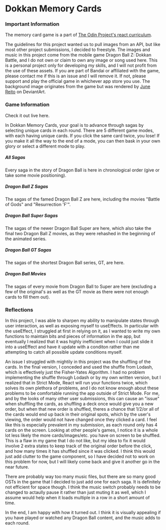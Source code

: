 # Dokkan Memory Cards

### Important Information

The memory card game is a part of [The Odin Project's react curriculum](https://www.theodinproject.com/lessons/node-path-react-new-memory-card#project-solution).

The guidelines for this project wanted us to pull images from an API, but like most other project submissions, I decided to freestyle. The images and music in this project come from the mobile game Dragon Ball Z: Dokkan Battle, and I do not own or claim to own any image or song used here. This is a personal project only for developing my skills, and I will not profit from the use of these assets. If you are part of Bandai or affiliated with the game, please contact me if this is an issue and I will remove it. If not, please support and play the official game in whichever app store you use. The background image originates from the game but was rendered by [June Reito](https://www.deviantart.com/junereito/art/DOKKAN-BATTLE-stylized-background-852509936) on DeviantArt.

### Game Information

Check it out live here.

In Dokkan Memory Cards, your goal is to advance through sagas by selecting unique cards in each round. There are 5 different game modes, with each having unique cards. If you click the same card twice, you lose! If you make it all the way to the end of a mode, you can then bask in your own glory or select a different mode to play.

##### All Sagas
Every saga in the story of Dragon Ball is here in chronological order (give or take some movie positioning).

##### Dragon Ball Z Sagas
The sagas of the famed Dragon Ball Z are here, including the movies "Battle of Gods" and "Resurrection 'F'".

##### Dragon Ball Super Sagas
The sagas of the newer Dragon Ball Super are here, which also take the final two Dragon Ball Z movies, as they were rehashed in the beginning of the animated series.

##### Dragon Ball GT Sagas
The sagas of the shortest Dragon Ball series, GT, are here.

##### Dragon Ball Movies
The sagas of every movie from Dragon Ball to Super are here (excluding a few of the original's as well as the GT movie as there were not enough cards to fill them out).

### Reflections

In this project, I was able to sharpen my ability to manipulate states through user interaction, as well as exposing myself to useEffects. In particular with the useEffect, I struggled at first in relying on it, as I wanted to write my own functions to maintain bits and pieces of information in the app, but eventually I realized that it was highly inefficient when I could just slide it into a useEffect and have it update with a conditon rather than me attempting to catch all possible update conditions myself.

An issue I struggled with mightily in this project was the shuffling of the cards. In the final version, I conceded and used the shuffle from Lodash, which is effectively just the Fisher-Yates Algorithm. I had no problem implementing the shuffle through Lodash or by my own written version, but I realized that in Strict Mode, React will run your functions twice, which solves its own plethora of problems, and I do not know enough about these problems to be comfortable running the app outside of Strict Mode. For me, and by the looks of many other user submissions, this can cause an "issue" when shuffling the cards, as shuffling a deck once would give you a new order, but when that new order is shuffled, theres a chance that 1/2/or all of the cards would end up back in their original spots, which by the user's viewing, the order would not have changed once they clicked a card. I feel like this is especially prevalent in my submission, as each round only has 4 cards on the screen. Looking at other people's games, I notice it is a whole lot less likely the more cards/images/etc. you have on screen to be shuffled. This is a flaw in my game that I do not like, but my idea to fix it would involve 2 extra states to keep track of the original order before the click, and how many times it has shuffled since it was clicked. I think this would just add clutter to the game component, so I have decided not to work on this problem for now, but I will likely come back and give it another go in the near future.

There are probably way too many music files, but there are so many good OSTs in the game that I decided to just add one for each saga. It is definitely not efficient for space though. I think the music switch probably needs to be changed to actaully pause it rather than just muting it as well, which I assume would help when it loads multiple in a row in a short amount of time.

In the end, I am happy with how it turned out. I think it is visually appealing if you have played or watched any Dragon Ball content, and the music adds to each round.